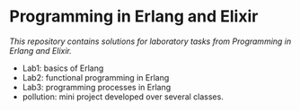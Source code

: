 Programming in Erlang and Elixir
===
*This repository contains solutions for laboratory tasks from Programming in Erlang and Elixir.*
* Lab1: basics of Erlang
* Lab2: functional programming in Erlang
* Lab3: programming processes in Erlang
* pollution: mini project developed over several classes.
